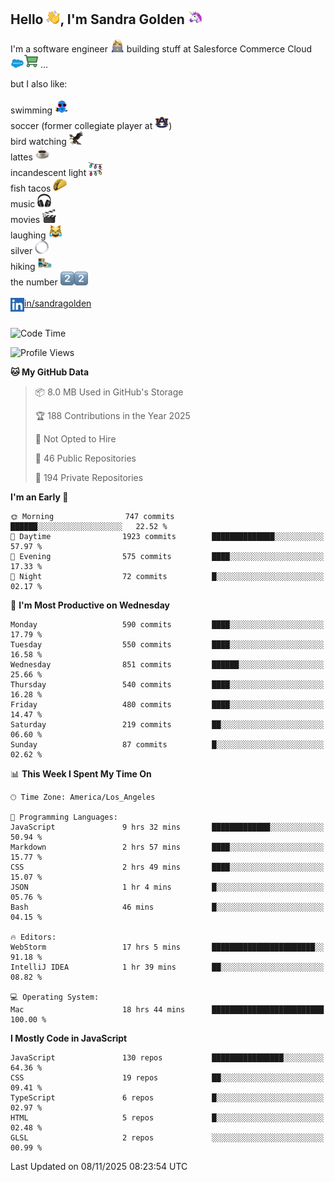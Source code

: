 ## Hello <img src="./static/emoji/wave.png" width="22" />, I'm Sandra Golden <img src="./static/emoji/unicorn-face.png" width="22" />

I'm a software engineer <img src="./static/emoji/female-technologist.png" width="22" /> building stuff at Salesforce Commerce Cloud <img src="./static/emoji/salesforce.png" width="22" /><img src="./static/emoji/commerce-cloud.png" width="22" />&nbsp;...

but I also like:<br/><br/>
swimming <img alt="swimming" src="./static/emoji/keep-swimming.png" width="22" /><br/>
soccer  (former collegiate player at <img src="./static/emoji/auburn.png" width="22" />)<br/>
bird watching <img src="./static/emoji/eagle.png" width="22" /><br/>
lattes <img src="./static/emoji/coffee.png" width="22" /><br/>
incandescent light <img src="./static/emoji/lights.png" width="22" /><br/>
fish tacos <img src="./static/emoji/taco.png" width="22" /><br/>
music <img src="./static/emoji/headphones.png" width="22" /><br/>
movies <img src="./static/emoji/movie-clapper.png" width="22" /><br/>
laughing <img src="./static/emoji/joy-cat.png" width="22" /><br/>
silver <img src="./static/emoji/silver-hoop.png" width="22" /><br/>
hiking <img src="./static/emoji/hiker.png" width="22" /><br/>
the number <img src="./static/emoji/two.png" width="22" /><img src="./static/emoji/two.png" width="22" />
<br/><br/>
<img align="left" alt="Sandra Golden | LinkedIn" width="22px" src="./static/emoji/linkedin.png" /> <a href="https://www.linkedin.com/in/sandragolden/">in/sandragolden</a>
<br/><br/>
<!--START_SECTION:waka-->
![Code Time](http://img.shields.io/badge/Code%20Time-1%2C253%20hrs%2058%20mins-blue)

![Profile Views](http://img.shields.io/badge/Profile%20Views-0-blue)

**🐱 My GitHub Data** 

> 📦 8.0 MB Used in GitHub's Storage 
 > 
> 🏆 188 Contributions in the Year 2025
 > 
> 🚫 Not Opted to Hire
 > 
> 📜 46 Public Repositories 
 > 
> 🔑 194 Private Repositories 
 > 
**I'm an Early 🐤** 

```text
🌞 Morning                747 commits         ██████░░░░░░░░░░░░░░░░░░░   22.52 % 
🌆 Daytime                1923 commits        ██████████████░░░░░░░░░░░   57.97 % 
🌃 Evening                575 commits         ████░░░░░░░░░░░░░░░░░░░░░   17.33 % 
🌙 Night                  72 commits          █░░░░░░░░░░░░░░░░░░░░░░░░   02.17 % 
```
📅 **I'm Most Productive on Wednesday** 

```text
Monday                   590 commits         ████░░░░░░░░░░░░░░░░░░░░░   17.79 % 
Tuesday                  550 commits         ████░░░░░░░░░░░░░░░░░░░░░   16.58 % 
Wednesday                851 commits         ██████░░░░░░░░░░░░░░░░░░░   25.66 % 
Thursday                 540 commits         ████░░░░░░░░░░░░░░░░░░░░░   16.28 % 
Friday                   480 commits         ████░░░░░░░░░░░░░░░░░░░░░   14.47 % 
Saturday                 219 commits         ██░░░░░░░░░░░░░░░░░░░░░░░   06.60 % 
Sunday                   87 commits          █░░░░░░░░░░░░░░░░░░░░░░░░   02.62 % 
```


📊 **This Week I Spent My Time On** 

```text
🕑︎ Time Zone: America/Los_Angeles

💬 Programming Languages: 
JavaScript               9 hrs 32 mins       █████████████░░░░░░░░░░░░   50.94 % 
Markdown                 2 hrs 57 mins       ████░░░░░░░░░░░░░░░░░░░░░   15.77 % 
CSS                      2 hrs 49 mins       ████░░░░░░░░░░░░░░░░░░░░░   15.07 % 
JSON                     1 hr 4 mins         █░░░░░░░░░░░░░░░░░░░░░░░░   05.76 % 
Bash                     46 mins             █░░░░░░░░░░░░░░░░░░░░░░░░   04.15 % 

🔥 Editors: 
WebStorm                 17 hrs 5 mins       ███████████████████████░░   91.18 % 
IntelliJ IDEA            1 hr 39 mins        ██░░░░░░░░░░░░░░░░░░░░░░░   08.82 % 

💻 Operating System: 
Mac                      18 hrs 44 mins      █████████████████████████   100.00 % 
```

**I Mostly Code in JavaScript** 

```text
JavaScript               130 repos           ████████████████░░░░░░░░░   64.36 % 
CSS                      19 repos            ██░░░░░░░░░░░░░░░░░░░░░░░   09.41 % 
TypeScript               6 repos             █░░░░░░░░░░░░░░░░░░░░░░░░   02.97 % 
HTML                     5 repos             █░░░░░░░░░░░░░░░░░░░░░░░░   02.48 % 
GLSL                     2 repos             ░░░░░░░░░░░░░░░░░░░░░░░░░   00.99 % 
```




 Last Updated on 08/11/2025 08:23:54 UTC
<!--END_SECTION:waka-->
